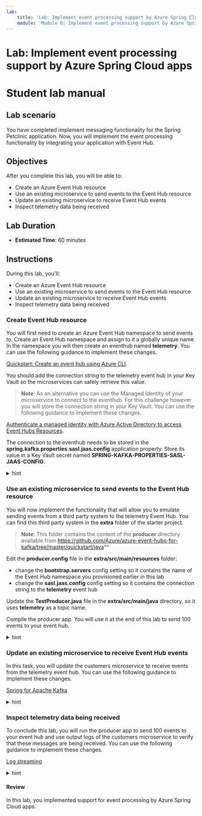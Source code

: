```yaml
---
lab:
    title: 'Lab: Implement event processing support by Azure Spring Cloud apps'
    module: 'Module 6: Implement event processing support by Azure Spring Cloud apps'
---
```


# Lab: Implement event processing support by Azure Spring Cloud apps
# Student lab manual

## Lab scenario

You have completed implement messaging functionality for the Spring Petclinic application. Now, you will implement the event processing functionality by integrating your application with Event Hub.

## Objectives

After you complete this lab, you will be able to:

- Create an Azure Event Hub resource
- Use an existing microservice to send events to the Event Hub resource
- Update an existing microservice to receive Event Hub events
- Inspect telemetry data being received

## Lab Duration

- **Estimated Time**: 60 minutes

## Instructions

During this lab, you'll:

- Create an Azure Event Hub resource
- Use an existing microservice to send events to the Event Hub resource
- Update an existing microservice to receive Event Hub events
- Inspect telemetry data being received

### Create Event Hub resource

You will first need to create an Azure Event Hub namespace to send events to. Create an Event Hub namespace and assign to it a globally unique name. In the namespace you will then create an eventhub named **telemetry**. You can use the following guidance to implement these changes.

[Quickstart: Create an event hub using Azure CLI](https://docs.microsoft.com/en-us/azure/event-hubs/event-hubs-quickstart-cli).

You should add the connection string to the telemetry event hub in your Key Vault so the microservices can safely retrieve this value.

   > **Note**: As an alternative you can use the Managed Identity of your microservice to connect to the eventhub. For this challenge however you will store the connection string in your Key Vault. You can use the following guidance to implement these changes.

[Authenticate a managed identity with Azure Active Directory to access Event Hubs Resources](https://docs.microsoft.com/en-us/azure/event-hubs/authenticate-managed-identity?tabs=latest).

The connection to the eventhub needs to be stored in the **spring.kafka.properties.sasl.jaas.config** application property. Store its value in a Key Vault secret named **SPRING-KAFKA-PROPERTIES-SASL-JAAS-CONFIG**.

<details>
<summary>hint</summary>
<br/>

1. On your lab computer, in Git Bash window, from the Git Bash prompt, run the following command to create an Event Hub namespace. The name you use for your namespace should be globally unique, so adjust it accordingly in case the randomly generated name is already in use. 

   ```bash
   EVENTHUBS_NAMESPACE=javalab-eh-ns-$RANDOM$RANDOM

   az eventhubs namespace create \
     --resource-group $RESOURCE_GROUP \
     --name $EVENTHUBS_NAMESPACE \
     --location $LOCATION
   ```

1. Next, create an eventhub named **telemetry** in the newly created namespace.

   ```bash
   EVENTHUB_NAME=telemetry

   az eventhubs eventhub create \
     --name $EVENTHUB_NAME \
     --resource-group $RESOURCE_GROUP \
     --namespace-name $EVENTHUBS_NAMESPACE
   ```

1. Create a new authorization rule for sending and listening to the telemetry eventhub.

   ```bash
   RULE_NAME=listensendrule

   az eventhubs eventhub authorization-rule create \
     --resource-group $RESOURCE_GROUP \
     --namespace-name $EVENTHUBS_NAMESPACE \
     --eventhub-name $EVENTHUB_NAME \
     --name $RULE_NAME \
     --rights Listen Send
   ```

1. Retrieve the connection string for this authorization rule in an environment variable.

   ```bash
   EVENTHUB_CONNECTIONSTRING=$(az eventhubs eventhub authorization-rule keys list \
       --resource-group $RESOURCE_GROUP \
       --namespace-name $EVENTHUBS_NAMESPACE \
       --eventhub-name $EVENTHUB_NAME \
       --name $RULE_NAME \
       --query primaryConnectionString \
       --output tsv)
   ```

1. Display the value of the connection string and verify that it only allows access to your telemetry eventhub.

   ```bash
   echo $EVENTHUB_CONNECTIONSTRING
   ```

   > **Note**: The connection string should have the following format (where the `<event-hub-namespace>` placeholder represents the name of your Event Hub namespace and the `<shared-access-key>` placeholder represents a Shared Access Signature value corresponding to the listensendrule access key):

   ```txt
   Endpoint=sb://<event-hub-namespace>.servicebus.windows.net/;SharedAccessKeyName=listensendrule;SharedAccessKey=<shared-access-key>;EntityPath=telemetry
   ```

1. From the Git Bash window, in your local application repository, use your favorite text editor to create a file named **secretfile.txt** with the following content and replace the `<connection-string>` placeholder with the value of the connection string you displayed in the previous step, excluding the trailing string `;EntityPath=telemetry`:

   ```txt
   org.apache.kafka.common.security.plain.PlainLoginModule required username="$ConnectionString" password="<connection-string>";
   ```

1. Save the file

1. Create a new Key Vault secret for this connection string.

   ```bash
   az keyvault secret set \
       --name SPRING-KAFKA-PROPERTIES-SASL-JAAS-CONFIG \
       --file secretfile.txt \
       --vault-name $KEYVAULT_NAME
   ```

1. In your configuration repository's **application.yml** file, add the kafka configuration in the **spring** section by appending the following YAML fragment (make sure to replace the `<eventhub-namespace>` placeholder in the value of the **bootstrap-servers** parameter):

   ```yaml
     kafka:
       bootstrap-servers: <eventhub-namespace>.servicebus.windows.net:9093
       client-id: first-service
       group-id: $Default
       properties:
         sasl.jaas.config: 
         sasl.mechanism: PLAIN
         security.protocol: SASL_SSL
         spring.json:
           use.type.headers: false
           value.default.type: com.targa.labs.dev.telemetrystation.Message
   ```

   > **Note**: The resulting content should have the following format:

   ```yaml
   spring:
     config:
       activate:
         on-profile: mysql
     jms:
       servicebus:
         connection-string: ${spring.jms.servicebus.connectionstring}
         idle-timeout: 60000
         pricing-tier: premium
     datasource:
       schema: classpath*:db/mysql/schema.sql
       data: classpath*:db/mysql/data.sql
       url: jdbc:mysql://javaopenlabmysql.mysql.database.azure.com:3306/db?useSSL=true
       initialization-mode: ALWAYS
     kafka:
       bootstrap-servers: <eventhub-namespace>.servicebus.windows.net:9093
       client-id: first-service
       group-id: $Default
       group.id: $Default
       properties:
         sasl.mechanism: PLAIN
         security.protocol: SASL_SSL
         spring.json:
           use.type.headers: false
           value.default.type: com.targa.labs.dev.telemetrystation.Message
   topic:
     name: telemetry
   azure:
     keyvault:
       enabled: true
       uri: https://springcloudlab2-kv.vault.azure.net/
   ```

1. Commit and push your changes to the remote repository.

   ```bash
   git add .
   git commit -m 'added event hub'
   git push
   ```

</details>

### Use an existing microservice to send events to the Event Hub resource

You will now implement the functionality that will allow you to emulate sending events from a third party system to the telemetry Event Hub. You can find this third party system in the **extra** folder of the starter project. 

   > **Note**: This folder contains the content of the **producer** directory available from https://github.com/Azure/azure-event-hubs-for-kafka/tree/master/quickstart/java**

Edit the **producer.config** file in the **extra/src/main/resources** folder: 
- change the **bootstrap.servers** config setting so it contains the name of the Event Hub namespace you provisioned earlier in this lab
- change the **sasl.jaas.config** config setting so it contains the connection string to the **telemetry** event hub

Update the **TestProducer.java** file in the **extra/src/main/java** directory, so it uses **telemetry** as a topic name.

Compile the producer app. You will use it at the end of this lab to send 100 events to your event hub. 

<details>
<summary>hint</summary>
<br/>

1. From the Git Bash window, in your local application repository, use your favorite text editor to open the **spring-petclinic-microservices/extra/src/main/resources/producer.config** file. Change line 1 by replacing the `mynamespacename` placeholder with the name of the Event Hub namespace you provisioned earlier in this lab.

   ```yaml
   bootstrap.servers=mynamespace.servicebus.windows.net:9093
   ```

1. Change line 4 by replacing the placeholder representing the Event Hub connection string placeholder with the value of the connection string to the **telemetry** event hub. This value should match the output of the **$EVENTHUB_CONNECTIONSTRING** environment variable.

   ```yaml
   sasl.jaas.config=org.apache.kafka.common.security.plain.PlainLoginModule required username="$ConnectionString"    password="Endpoint=sb://mynamespace.servicebus.windows.net/;SharedAccessKeyName=XXXXXX;SharedAccessKey=XXXXXX";

   Endpoint=sb://javalab-eh-ns-3080227949.servicebus.windows.net/;SharedAccessKeyName=listensendrule;SharedAccessKey=OOqTHuZYbLoQ4CLlNAD9e4R6viBOUx9QWLasXsFqnZI=;EntityPath=telemetry
   ```

1. Save the change to the file.

1. Open the **TestProducer.java** file in the **spring-petclinic-microservices/extra/src/main/java** directory. Alter line 16 by replacing the `test` placeholder with **telemetry** so it uses the telemetry event hub and save the change.

   ```java
       private final static String TOPIC = "telemetry";
   ```

1. From the Git Bash window, set the current working directory to the **extra** folder and run a maven build.

   ```bash
   mvn clean package
   ```

</details>

### Update an existing microservice to receive Event Hub events

In this task, you will update the customers microservice to receive events from the telemetry event hub. You can use the following guidance to implement these changes.

[Spring for Apache Kafka](https://docs.spring.io/spring-kafka/reference/html/)

<details>
<summary>hint</summary>
<br/>

1. In the Git Bash window, in your local application repository, use your favorite text editor to open the **pom.xml** file of the **spring-petclinic-customers-service** microservice, add to it another dependency element within the `<!-- Spring Cloud -->` section of the `<dependencies> element, and save the change:

   ```xml
           <dependency>
               <groupId>org.springframework.kafka</groupId>
               <artifactId>spring-kafka</artifactId>
           </dependency>
   ```

1. In the **spring-petclinic-microservices/spring-petclinic-customers-service/src/main/java/org/springframework/samples/petclinic/customers** folder, create a directory named **services**. Next, in this directory, create a **EventHubListener.java** class file with the following code:

   ```java
   package org.springframework.samples.petclinic.customers.services;

   import org.slf4j.Logger;
   import org.slf4j.LoggerFactory;
   import org.springframework.kafka.annotation.KafkaListener;
   import org.springframework.stereotype.Service;

   @Service
   public class EventHubListener {

      private static final Logger log = LoggerFactory.getLogger(EventHubListener.class);

      @KafkaListener(topics = "telemetry", groupId = "$Default")
        public void receive(String in) {
           log.info("Received message from kafka queue: {}",in);
           System.out.println(in);
       }
   } 
   ```

   > **Note**: This class uses the **KafkaListener** annotation to start listening to an event hub using the **$Default** group of the **telemetry** event hub. The received messages are written to the log as info messages.

1. In the Git Bash window, navigate back to the root folder of the spring petclinic repository and rebuild the application.

   ```bash
   cd ~/spring-petclinic-microservices/
   mvn clean package -DskipTests
   ```

1. Redeploy the customers-service microservice to Azure Spring Cloud.

   ```bash
   az spring-cloud app deploy \
     --service $SPRING_CLOUD_SERVICE \
     --resource-group $RESOURCE_GROUP \
     --name customers-service \
     --no-wait \
     --artifact-path spring-petclinic-customers-service/target/spring-petclinic-customers-service-2.6.1.jar \
     --env SPRING_PROFILES_ACTIVE=mysql
   ```

</details>

### Inspect telemetry data being received

To conclude this lab, you will run the producer app to send 100 events to your event hub and use output logs of the customers microservice to verify that these messages are being received. You can use the following guidance to implement these changes.

[Log streaming](https://docs.microsoft.com/en-us/azure/spring-cloud/quickstart-logs-metrics-tracing?tabs=Azure-CLI&pivots=programming-language-java#log-streaming-1)

<details>
<summary>hint</summary>
<br/>

1. In the Git Bash window, set the current working directory to the **extra** folder and run the TestProducer application.

   ```bash
   mvn exec:java -Dexec.mainClass="TestProducer"
   ```

1. Verify that the output indicates that 100 events were sent to the **telemetry** event hub.

1. Press the Ctrl+C key combination to return to the command prompt.

1. From the same Git Bash window, run the following command to start the log stream output for the **customers-service**.

   ```bash
   az spring-cloud app logs -f --service $SPRING_CLOUD_SERVICE \
       --resource-group $RESOURCE_GROUP \
       --name customers-service
   ```

1. Review the output and verify that it contains the output that has the following format:

   ```txt
   2022-05-27 12:26:10.520  INFO 1 --- [ntainer#0-0-C-1] o.s.s.p.c.services.EventHubListener      : Received message from kafka queue: Test Data #1 
   Test Data #1
   ```

1. Switch to the web browser displaying the Azure portal, navigate to the page of the resource group containing resources you provisioned in this lab, and select the entry representing your Event Hub namespace. 

1. On the Event Hub namespace page, in the navigation menu, in the **Entities** section, select **Event Hubs** and then select the **telemetry** event hub entry.

1. On the **Overview** page, review the **Messages** graph to verify that it includes metrics representing incoming and outgoing messages. 

</details>

#### Review

In this lab, you implemented support for event processing by Azure Spring Cloud apps.